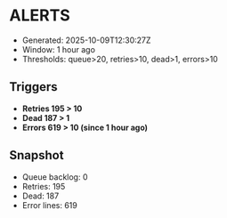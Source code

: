 # ALERTS

- Generated: 2025-10-09T12:30:27Z
- Window: 1 hour ago
- Thresholds: queue>20, retries>10, dead>1, errors>10

## Triggers
- **Retries 195 > 10**
- **Dead 187 > 1**
- **Errors 619 > 10 (since 1 hour ago)**

## Snapshot
- Queue backlog: 0
- Retries: 195
- Dead: 187
- Error lines: 619
